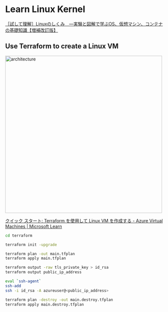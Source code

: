 # Learn Linux Kernel
[［試して理解］Linuxのしくみ　―実験と図解で学ぶOS、仮想マシン、コンテナの基礎知識【増補改訂版】](https://amzn.asia/d/4Kf8V8v)

## Use Terraform to create a Linux VM
<img src="https://user-images.githubusercontent.com/60843722/233912035-21246e44-ccd5-40a4-a003-6b641d262032.png" width="500" alt="architecture">

[クイック スタート: Terraform を使用して Linux VM を作成する \- Azure Virtual Machines \| Microsoft Learn](https://learn.microsoft.com/ja-jp/azure/virtual-machines/linux/quick-create-terraform)

```bash
cd terraform

terraform init -upgrade

terraform plan -out main.tfplan
terraform apply main.tfplan

terraform output -raw tls_private_key > id_rsa
terraform output public_ip_address

eval `ssh-agent`
ssh-add
ssh -i id_rsa -A azureuser@<public_ip_address>

terraform plan -destroy -out main.destroy.tfplan
terraform apply main.destroy.tfplan
```

